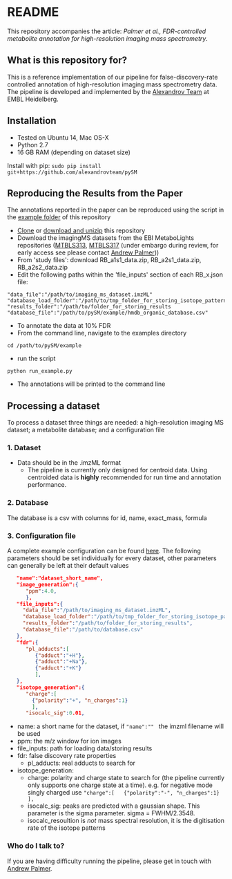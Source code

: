 # README #
This repository accompanies the article: *Palmer et al., FDR-controlled metabolite annotation for high-resolution imaging mass spectrometry*. 


## What is this repository for? ##
This is a reference implementation of our pipeline for false-discovery-rate controlled annotation of high-resolution imaging mass spectrometry data. The pipeline is developed and implemented by the [Alexandrov Team](http://www.embl.de/research/units/scb/alexandrov/) at EMBL Heidelberg.

## Installation ##

* Tested on Ubuntu 14, Mac OS-X
* Python 2.7
* 16 GB RAM (depending on dataset size)

Install with pip:
``` sudo pip install git+https://github.com/alexandrovteam/pySM ```

## Reproducing the Results from the Paper ##
The annotations reported in the paper can be reproduced using the script in the [example folder](https://github.com/alexandrovteam/pySM/blob/master/pySM/example/) of this repository 
* [Clone](https://github.com/alexandrovteam/pySM.git) or [download and unizip](https://github.com/alexandrovteam/pySM/archive/master.zip) this repository 
* Download the imagingMS datasets from the EBI MetaboLights repositories ([MTBLS313](http://www.ebi.ac.uk/metabolights/MTBLS313), [MTBLS317](http://www.ebi.ac.uk/metabolights/MTBLS317) (under embargo during review, for early access see  please contact [Andrew Palmer](andrew.palmer@embl.de)))
 * From 'study files': download RB_a1s1_data.zip, RB_a2s1_data.zip, RB_a2s2_data.zip
* Edit the following paths within the 'file_inputs' section of each RB_x.json file:
```
"data_file":"/path/to/imaging_ms_dataset.imzML"
"database_load_folder":"/path/to/tmp_folder_for_storing_isotope_patterns
"results_folder":"/path/to/folder_for_storing_results
"database_file":"/path/to/pySM/example/hmdb_organic_database.csv" 
```
* To annotate the data at 10% FDR
 * From the command line, navigate to the examples directory  
```
cd /path/to/pySM/example
```
 * run the script
```
python run_example.py
```
* The annotations will be printed to the command line

## Processing a dataset ##
To process a dataset three things are needed: a high-resolution imaging MS dataset; a metabolite database; and a configuration file 

### 1. Dataset ###
* Data should be in the .imzML format
    * The pipeline is currently only designed for centroid data. Using centroided data is **highly** recommended for run time and annotation performance.

### 2. Database ###
The database is a csv with columns for id, name, exact_mass, formula

### 3. Configuration file ###
A complete example configuration can be found [here](https://github.com/alexandrovteam/pySM/blob/master/pySM/example/example_config.json).
The following parameters should be set individually for every dataset, other parameters can generally be left at their default values

```json
   "name":"dataset_short_name",
   "image_generation":{  
      "ppm":4.0,
      },
   "file_inputs":{  
     "data_file":"/path/to/imaging_ms_dataset.imzML", 
     "database_load_folder":"/path/to/tmp_folder_for_storing_isotope_patterns",
     "results_folder":"/path/to/folder_for_storing_results",
     "database_file":"/path/to/database.csv"
   }, 
   "fdr":{
      "pl_adducts":[
         {"adduct":"+H"},
         {"adduct":"+Na"},
         {"adduct":"+K"}
         ],
   },
   "isotope_generation":{  
   	  "charge":[  
        {"polarity":"+", "n_charges":1}
        ],
   	  "isocalc_sig":0.01,
```
* name: a short name for the dataset, if ```"name":"" ``` the imzml filename will be used
* ppm: the m/z window for ion images 
* file_inputs: path for loading data/storing results
* fdr: false discovery rate properties
  * pl_adducts: real adducts to search for
* isotope_generation: 
  * charge: polarity and charge state to search for (the pipeline currently only supports one charge state at a time). e.g. for negative mode singly charged use ```"charge":[  
        {"polarity":"-", "n_charges":1}
        ],```
  * isocalc_sig: peaks are predicted with a gaussian shape. This parameter is the sigma parameter. sigma = FWHM/2.3548.
  * isocalc_resoultion is *not* mass spectral resolution, it is the digitisation rate of the isotope patterns


### Who do I talk to? ###
If you are having difficulty running the pipeline, please get in touch with [Andrew Palmer](andrew.palmer@embl.de).
